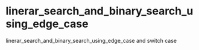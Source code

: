 # linerar_search_and_binary_search_using_edge_case
linerar_search_and_binary_search_using_edge_case and switch case 
